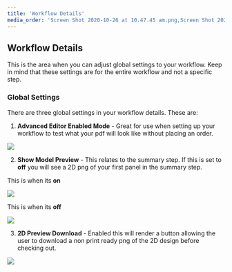 ```yaml
---
title: 'Workflow Details'
media_order: 'Screen Shot 2020-10-26 at 10.47.45 am.png,Screen Shot 2020-10-26 at 10.49.00 am.png,Screen Shot 2020-10-26 at 10.49.42 am.png'
---
```


## Workflow Details

This is the area when you can adjust global settings to your workflow. Keep in mind that these settings are for the entire workflow and not a specific step.

### Global Settings
 
There are three global settings in your workflow details. These are:

1. **Advanced Editor Enabled Mode** - Great for use when setting up your workflow to test what your pdf will look like without placing an order. 

![](https://help.spiff.com.au/user/pages/04.Spiff-Concepts/03.workflows/01.workflow-details/Screen%20Shot%202020-10-26%20at%2010.47.45%20am.png)
  
2. **Show Model Preview** - This relates to the summary step. If this is set to **off** you will see a 2D png of your first panel in the summary step.

This is when its **on**

![](https://help.spiff.com.au/user/pages/04.Spiff-Concepts/03.workflows/01.workflow-details/Screen%20Shot%202020-10-26%20at%2010.49.42%20am.png)

This is when its **off**

![](https://help.spiff.com.au/user/pages/04.Spiff-Concepts/03.workflows/01.workflow-details/Screen%20Shot%202020-10-26%20at%2010.49.00%20am.png)
  
3. **2D Preview Download** - Enabled this will render a button allowing the user to download a non print ready png of the 2D design before checking out.

![](https://help.spiff.com.au/user/pages/04.Spiff-Concepts/03.workflows/01.workflow-details/Screen%20Shot%202020-10-26%20at%2010.54.10%20am.png)